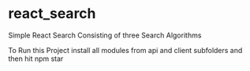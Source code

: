 # react_search

Simple React Search Consisting of three Search Algorithms

To Run this Project install all modules from api and client subfolders and then hit npm star
